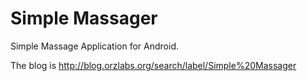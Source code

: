 Simple Massager
=================

Simple Massage Application for Android.

The blog is 
<a href="http://blog.orzlabs.org/search/label/Simple%20Massager">
http://blog.orzlabs.org/search/label/Simple%20Massager</a>
